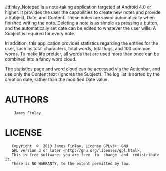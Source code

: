 Jtfinlay_Notepad is a note-taking application targeted at Android 4.0 or
higher. It provides the user the capabilities to create new notes and provide
a Subject, Date, and Content. These notes are saved automatically when
finished writing the note. Deleting a note is as simple as pressing a button,
and the automatically set date can be edited to whatever the user wills. A
Subject is required for every note.

In addition, this application provides statistics regarding the entries for
the user, such as total characters, total words, total logs, and 100 common
words. To make life prettier, all words that are used more than once can be combined into a fancy word cloud.

The statistics page and word cloud can be accessed via the Actionbar, and use
only the Content text (ignores the Subject). The log list is sorted by the
creation date, rather than the modified Date value.

AUTHORS
========
		James Finlay 

LICENSE
=======
       Copyright  ©  2013 James Finlay, License GPLv3+: GNU
       GPL version 3 or later <http://gnu.org/licenses/gpl.html>.
       This is free software: you are free  to  change  and  redistribute  it.
       There is NO WARRANTY, to the extent permitted by law.